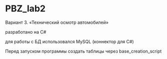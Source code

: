 # PBZ_lab2
Вариант 3. «Технический осмотр автомобилей»

разработано на C#

для работы с БД использовался MySQL (коннектор для C#)

Перед запуском программы создать таблицы через base_creation_script
